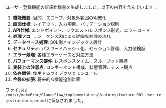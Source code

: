 ユーザー登録機能の詳細仕様書を生成しました。以下の内容を含んでいます：

1. **機能概要**: 目的、スコープ、対象外範囲の明確化
2. **画面仕様**: レイアウト、入力項目、バリデーション規則
3. **API仕様**: エンドポイント、リクエスト/レスポンス形式、エラーコード
4. **処理フロー**: シーケンス図による詳細な処理の流れ
5. **データベース処理**: SQL例とインデックス設計
6. **セキュリティ**: パスワードハッシュ化、セッション管理、入力値検証
7. **エラー処理**: 各種エラーケースと対応方法
8. **パフォーマンス要件**: レスポンスタイム、スループット目標
9. **実装上の注意点**: コンポーネント構成、状態管理、テスト観点
10. **依存関係**: 使用するライブラリとモジュール
11. **今後の拡張**: 将来的な機能追加計画

ファイルは `/mnt/c/makeProc/ClaudeFlow/implementation/features/feature_001_user_registration_spec.md` に保存されました。
